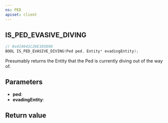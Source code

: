 ```yaml
---
ns: PED
apiset: client
---
```

## IS_PED_EVASIVE_DIVING

```c
// 0x414641C26E105898
BOOL IS_PED_EVASIVE_DIVING(Ped ped, Entity* evadingEntity);
```

Presumably returns the Entity that the Ped is currently diving out of the way of.

## Parameters
* **ped**:
* **evadingEntity**:

## Return value